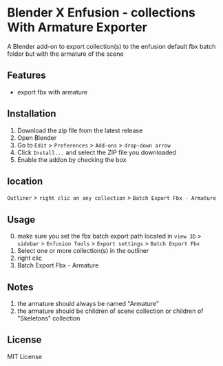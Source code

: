 # Blender X Enfusion - collections With Armature Exporter

A Blender add-on to export collection(s) to the enfusion default fbx batch folder but with the armature of the scene

## Features

- export fbx with armature

## Installation

1. Download the zip file from the latest release 
2. Open Blender
3. Go to `Edit` > `Preferences` > `Add-ons` > `drop-down arrow`
4. Click `Install...` and select the ZIP file you downloaded
5. Enable the addon by checking the box

## location 

`Outliner` > `right clic on any collection` > `Batch Export Fbx - Armature` 

## Usage


0. make sure you set the fbx batch export path located in `view 3D` > `sidebar` > `Enfusion Tools` > `Export settings` >  `Batch Export Fbx` 
1. Select one or more collection(s) in the outliner 
2. right clic 
3. Batch Export Fbx - Armature


## Notes

1. the armature should always be named "Armature"
2. the armature should be children of scene collection or children of "Skeletons" collection 

## License

MIT License
